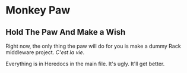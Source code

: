 Monkey Paw
==========

Hold The Paw And Make a Wish
----------------------------

Right now, the only thing the paw will do for you is make a dummy Rack middleware
project. *C'est la vie*.

Everything is in Heredocs in the main file. It's ugly. It'll get better.
